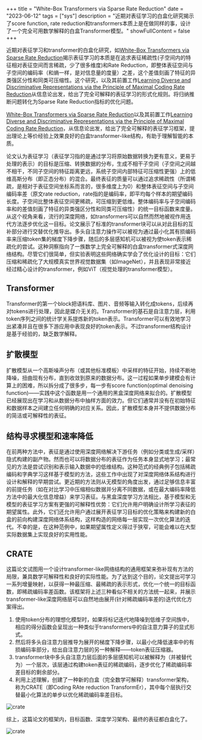 +++
title = "White-Box Transformers via Sparse Rate Reduction"
date = "2023-06-12"
tags = ["sys"]
description = "近期对表征学习的白盒化研究揭示了score function, rate reduction和transformers本质上是在做同样的事，设计了一个完全可用数学解释的白盒Transformer模型。"
showFullContent = false
+++


近期对表征学习和transformer的白盒化研究，如[White-Box Transformers via Sparse Rate Reduction](https://arxiv.org/abs/2306.01129)揭示表征学习的本质是在追求表征稀疏性(子空间内的特征相对表征空间而言稀疏，少了很多维度)和Rate Reduction，即整体表征空间与子空间的编码率（和熵一样，是对信息量的度量）之差，这个差值刻画了特征的异类强区分性和同类可压缩性。这个研究，以及其前置工作[Learning Diverse and Discriminative Representations via the Principle of Maximal Coding Rate Reduction](https://arxiv.org/pdf/2006.08558.pdf)从信息论出发，给出了完全可解释的表征学习的形式化规则。将归纳推断问题转化为Sparse Rate Reduction指标的优化问题。

[White-Box Transformers via Sparse Rate Reduction](https://arxiv.org/abs/2306.01129)以及其前置工作[Learning Diverse and Discriminative Representations via the Principle of Maximal Coding Rate Reduction](https://arxiv.org/pdf/2006.08558.pdf)，从信息论出发，给出了完全可解释的表征学习框架，提出理论上等价经验上效果良好的白盒transformer-like结构，有助于理解智能的本质。

论文认为表征学习（表征学习指的是通过学习将原始数据转换为更有意义，更易于处理的表示）的目标是压缩、转换数据的分布，生成不相干子空间（子空间之间越不相干，不同子空间的特征距离更远，系统子空间内部特征可压缩性更强）上的低维高斯分布（即正态分布）的混合。最终表征的质量可以通过追求稀疏性（所谓稀疏，是相对于表征空间坐标系而言的，很多维度上为0）和整体表征空间与子空间编码率差（原文rate reduction，rate指的是编码率，即平均每个样本的期望编码长度。子空间比整体表征空间更稀疏，可压缩到更低维。整体编码率与子空间编码率和的差值刻画了特征的异类强区分性和同类可压缩性）的统一目标函数来度量。从这个视角来看，流行的深度网络，如transformers可以自然而然地被视作用迭代方法逐步优化这一目标。论文展示了标准的transformer块可以从对此目标的互补部分进行交替优化推导出。多头自注意力操作可以被视为通过最小化其有损编码率来压缩token集的梯度下降步骤，随后的多层感知机可以被视为使token表示稀疏化的尝试。这种洞察指向了一族数学上完全可解释的白盒transformer式深度网络结构。尽管它们很简单，但实验表明这些网络确实学会了优化设计的目标：它们压缩和稀疏化了大规模真实世界视觉数据集（如ImageNet），并且表现非常接近经过精心设计的transformer，例如ViT（视觉处理的transformer模型）。

## Transformer
Transformer的第一个block把语料库、图片、音频等输入转化成tokens，后续再对tokens进行处理，因此是媒介无关的。Transformer的基石是自注意力层，利用token序列之间的统计学关系提炼新的token表示。Transformer可以有效地学习出紧凑并且在很多下游应用中表现良好的token表示。不过transformer结构设计是基于经验的，缺乏数学解释。

## 扩散模型
扩散模型从一个高斯噪声分布（或其他标准模板）中采样的特征开始，持续不断地降噪，扭曲现有分布，直到收敛到原来的数据分布。这一过程如果单步建模会有计算上的困难，所以拆分成了很多步，每一步有score function(optimal denoising function)——实践中这个函数是用一个通用的黑盒深度网络来拟合的。扩散模型已经展现出在学习和从数据分布中抽样方面的效力。但它们通常并没有在初始特征和数据样本之间建立任何明确的对应关系。因此，扩散模型本身并不提供数据分布的简洁或可解释性的表征。

## 结构寻求模型和速率降低
在前两种方法中，表征是通过使用深度网络解决下游任务（例如分类或生成/采样）隐式构建的副产物。然而也可以将数据分布的表征作为任务本身显式地学习；最常见的方法是尝试识别和表示输入数据中的低维结构。这种范式的经典例子包括稀疏编码和字典学习这样基于模型的方法，这些工作中出现了对深度网络体系结构进行设计和解释的早期尝试。更近期的方法则从无模型的角度出发，通过足够信息丰富的前提任务（如在对比学习中压缩相似数据并分离不同数据，或在最大编码率降低方法中的最大化信息增益）来学习表征。与黑盒深度学习方法相比，基于模型和无模型的表征学习方案有更强的可解释性优势：它们允许用户明确设计所学习表征的期望属性。此外，它们还允许用户通过展开表征学习目标的优化策略来构建新的白盒的前向构建深度网络体系结构，这样构造的网络每一层实现一次优化算法的迭代。不幸的是，在这种范例中，如果期望属性定义得过于狭窄，可能会难以在大型实际数据集上实现良好的实用性能。

## CRATE
这篇论文试图用一个设计transformer-like网络结构的通用框架来弥补现有方法的局限，兼具数学可解释性和良好的实际性能。为了达到这个目的，论文提出可学习一系列增量映射，以获得一种最压缩、最稀疏的表示形式，优化一个统一的目标函数，即稀疏编码率差函数。该框架将上述三种看似不相关的方法统一起来，并展示transformer-like深度网络层可以自然地由展开(针对稀疏编码率差的)迭代优化方案得出。

1. 使用token分布的理想化模型时，如果将标记迭代地降噪到低维子空间族中，相应的得分函数会呈现出一种类似于transformers中的自注意力算子的显式形式。
2. 然后将多头自注意力层推导为展开的梯度下降步骤，以最小化降低速率中的有损编码率部分，给出自注意力层的另一种解释——token表征压缩器。
3. transformer块中多头自注意力层后面的多层感知机可以被解释为（并被替代为）一个层次，该层通过构建token表征的稀疏编码，逐步优化了稀疏编码率差目标的剩余部分。
4. 利用上述理解，创建了一种新的白盒（完全数学可解释）transformer架构，称为CRATE（即Coding RAte reduction TransformEr），其中每个层执行交替最小化算法的单步以优化稀疏编码率差目标。

![crate](https://cmbbq.github.io/img/crate0.png)

综上，这篇论文的框架内，目标函数、深度学习架构、最终的表征都白盒化了。

![crate](https://cmbbq.github.io/img/crate.png)
